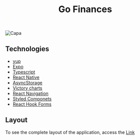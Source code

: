 <h1 align="center">Go Finances</h1>
<br/>

![Capa](https://user-images.githubusercontent.com/53982668/150881341-5cb964b3-31ed-4b40-8b86-96548f9e77f9.png)



<h2>Technologies</h2>
<ul>
  <li><a href="https://www.npmjs.com/package/yup">yup</a></li>
  <li><a href="https://docs.expo.dev/">Expo</a></li>
  <li><a href="https://www.typescriptlang.org">Typescript</a></li>
  <li><a href="https://reactnative.dev">React Native</a></li>
  <li><a href="https://docs.expo.dev/versions/latest/sdk/async-storage/">AsyncStorage</a></li>
  <li><a href="https://formidable.com/open-source/victory/docs/victory-chart/">Victory charts</a></li>
  <li><a href="https://reactnavigation.org/docs/getting-started">React Navigation</a></li>
  <li><a href="https://styled-components.com">Styled Componets</a></li>
  <li><a href="https://react-hook-form.com">React Hook Forms</a></li>
</ul>

<h2>Layout</h2>
<p>To see the complete layout of the application, access the <a href="https://www.figma.com/file/vThJ6qrb4HDT6RfO5sJGu0/GoFinances-Ignite?node-id=0%3A1">Link</a></p>

